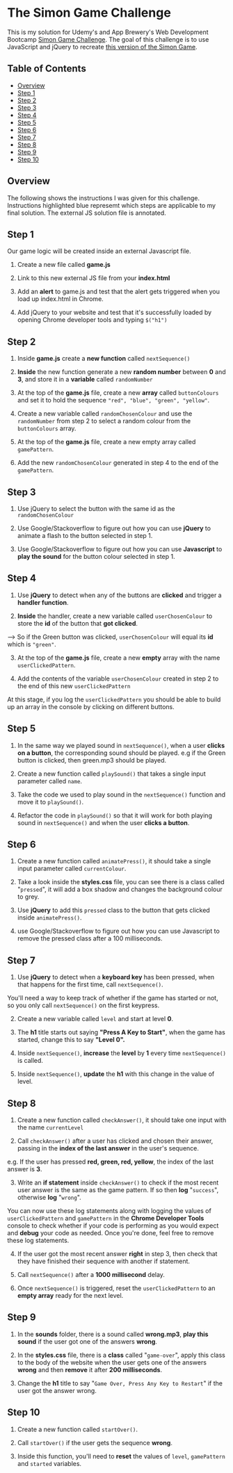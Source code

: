# The Simon Game Challenge

This is my solution for Udemy's and App Brewery's Web Development Bootcamp [Simon Game Challenge](https://www.udemy.com/course/the-complete-web-development-bootcamp/). The goal of this challenge is to use JavaScript and jQuery to recreate [this version of the Simon Game](https://londonappbrewery.github.io/Simon-Game/). 

## Table of Contents
- [Overview](#overview)
- [Step 1](#step-1)
- [Step 2](#step-2)
- [Step 3](#step-3)
- [Step 4](#step-4)
- [Step 5](#step-5)
- [Step 6](#step-6)
- [Step 7](#step-7)
- [Step 8](#step-8)
- [Step 9](#step-9)
- [Step 10](#step-10)

## Overview
The following shows the instructions I was given for this challenge. Instructions highlighted blue represemt which steps are applicable to my final solution. The external JS solution file is annotated. 

## Step 1

Our game logic will be created inside an external Javascript file.

1. Create a new file called **game.js**

2. Link to this new external JS file from your **index.html**

3. Add an **alert** to game.js and test that the alert gets triggered when you load up index.html in Chrome.

4. Add jQuery to your website and test that it's successfully loaded by opening Chrome developer tools and typing `$("h1")`

## Step 2
1. Inside **game.js** create a **new function** called `nextSequence()`

2. **Inside** the new function generate a new **random number** between **0** and **3**, and store it in a **variable** called `randomNumber`

3. At the top of the **game.js** file, create a new **array** called `buttonColours` and set it to hold the sequence `"red", "blue", "green", "yellow"`.

4. Create a new variable called `randomChosenColour` and use the `randomNumber` from step 2 to select a random colour from the `buttonColours` array.

5. At the top of the **game.js** file, create a new empty array called `gamePattern`.

6. Add the new `randomChosenColour` generated in step 4 to the end of the `gamePattern`.

## Step 3
1. Use jQuery to select the button with the same id as the `randomChosenColour`

2. Use Google/Stackoverflow to figure out how you can use **jQuery** to animate a flash to the button selected in step 1. 

3. Use Google/Stackoverflow to figure out how you can use **Javascript** to **play the sound** for the button colour selected in step 1. 

## Step 4
1. Use **jQuery** to detect when any of the buttons are **clicked** and trigger a **handler function**.

2. **Inside** the handler, create a new variable called `userChosenColour` to store the **id** of the button that **got clicked**.

--> So if the Green button was clicked, `userChosenColour` will equal its **id** which is `"green"`.

3. At the top of the **game.js** file, create a new **empty** array with the name `userClickedPattern`.

4. Add the contents of the variable `userChosenColour` created in step 2 to the end of this new `userClickedPattern`

At this stage, if you log the `userClickedPattern` you should be able to build up an array in the console by clicking on different buttons.

## Step 5
1. In the same way we played sound in `nextSequence()`, when a user **clicks on a button**, the corresponding sound should be played. e.g if the Green button is clicked, then green.mp3 should be played.

2. Create a new function called `playSound()` that takes a single input parameter called `name`.

3. Take the code we used to play sound in the `nextSequence()` function and move it to `playSound()`.

4. Refactor the code in `playSound()` so that it will work for both playing sound in `nextSequence()` and when the user **clicks a button**. 

## Step 6
1. Create a new function called `animatePress()`, it should take a single input parameter called `currentColour`.

2. Take a look inside the **styles.css** file, you can see there is a class called "`pressed`", it will add a box shadow and changes the background colour to grey. 

3. Use **jQuery** to add this `pressed` class to the button that gets clicked inside `animatePress()`.

4. use Google/Stackoverflow to figure out how you can use Javascript to remove the pressed class after a 100 milliseconds. 

## Step 7
1. Use **jQuery** to detect when a **keyboard key** has been pressed, when that happens for the first time, call `nextSequence()`.

You'll need a way to keep track of whether if the game has started or not, so you only call `nextSequence()` on the first keypress.

2. Create a new variable called `level` and start at level **0**.

3. The **h1** title starts out saying **"Press A Key to Start"**, when the game has started, change this to say **"Level 0".**

4. Inside `nextSequence()`, **increase** the **level** by **1** every time `nextSequence()` is called.

5. Inside `nextSequence()`, **update** the **h1** with this change in the value of level.

## Step 8
1. Create a new function called `checkAnswer()`, it should take one input with the name `currentLevel`

2. Call `checkAnswer()` after a user has clicked and chosen their answer, passing in the **index of the last answer** in the user's sequence.

e.g. If the user has pressed **red, green, red, yellow**, the index of the last answer is **3**.

3. Write an **if statement** inside `checkAnswer()` to check if the most recent user answer is the same as the game pattern. If so then **log** "`success`", otherwise **log** "`wrong`".

You can now use these log statements along with logging the values of `userClickedPattern` and `gamePattern` in the **Chrome Developer Tools** console to check whether if your code is performing as you would expect and **debug** your code as needed. Once you're done, feel free to remove these log statements.

4. If the user got the most recent answer **right** in step 3, then check that they have finished their sequence with another if statement.

5. Call `nextSequence()` after a **1000 millisecond** delay.

6. Once `nextSequence()` is triggered, reset the `userClickedPattern` to an **empty array** ready for the next level.

## Step 9
1. In the **sounds** folder, there is a sound called **wrong.mp3**, **play this sound** if the user got one of the answers **wrong**.

2. In the **styles.css** file, there is a **class** called "`game-over`", apply this class to the body of the website when the user gets one of the answers **wrong** and then **remove** it after **200 milliseconds**.

3. Change the **h1** title to say "`Game Over, Press Any Key to Restart`" if the user got the answer wrong.

## Step 10
1. Create a new function called `startOver()`.

2. Call `startOver()` if the user gets the sequence **wrong**.

3. Inside this function, you'll need to **reset** the values of `level`, `gamePattern` and `started` variables.
